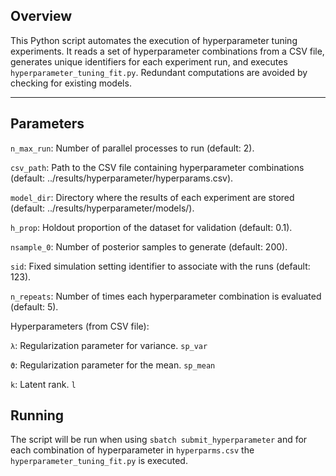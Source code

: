## Overview

This Python script automates the execution of hyperparameter tuning experiments. It reads a set of hyperparameter combinations from a CSV file, generates unique identifiers for each experiment run, and executes `hyperparameter_tuning_fit.py`. Redundant computations are avoided by checking for existing models. 

---
## Parameters
`n_max_run`: Number of parallel processes to run (default: 2). 

`csv_path`: Path to the CSV file containing hyperparameter combinations (default: ../results/hyperparameter/hyperparams.csv).

`model_dir`: Directory where the results of each experiment are stored (default: ../results/hyperparameter/models/).

`h_prop`: Holdout proportion of the dataset for validation (default: 0.1).

`nsample_0`: Number of posterior samples to generate (default: 200).

`sid`: Fixed simulation setting identifier to associate with the runs (default: 123).

`n_repeats`: Number of times each hyperparameter combination is evaluated (default: 5).

Hyperparameters (from CSV file):

`λ`: Regularization parameter for variance. `sp_var`

`ϑ`: Regularization parameter for the mean. `sp_mean`

`k`: Latent rank. `l`


## Running 

The script will be run when using `sbatch submit_hyperparameter` and for each combination of hyperparameter in `hyperparms.csv` the `hyperparameter_tuning_fit.py` is executed. 


